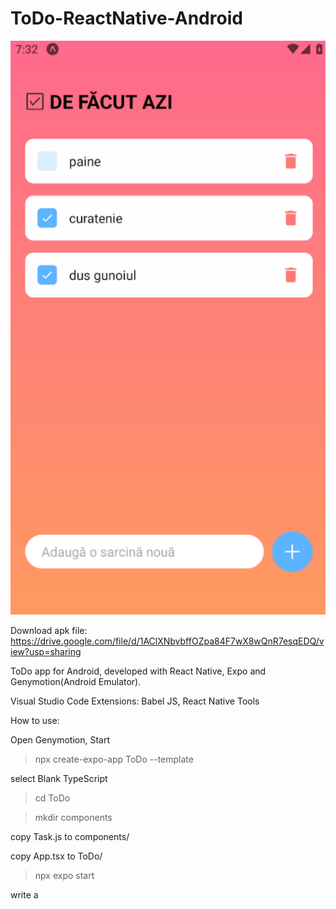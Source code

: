 # ToDo-ReactNative-Android

![Image of your image](capture2.png)

Download apk file: https://drive.google.com/file/d/1AClXNbvbffOZpa84F7wX8wQnR7esqEDQ/view?usp=sharing

ToDo app for Android, developed with React Native, Expo and Genymotion(Android Emulator).

Visual Studio Code Extensions: Babel JS, React Native Tools

How to use:

Open Genymotion, Start

>npx create-expo-app ToDo --template

select Blank TypeScript

>cd ToDo

>mkdir components

copy Task.js to components/

copy App.tsx to ToDo/

>npx expo start

write a
